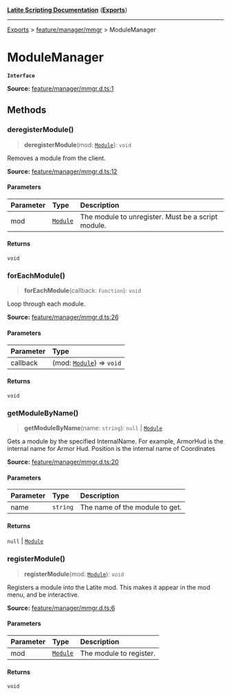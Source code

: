 [**Latite Scripting Documentation**](../../README.md) ([**Exports**](../../exports.md))

---

[Exports](../../exports.md) > [feature/manager/mmgr](../index.md) > ModuleManager

# ModuleManager

**`Interface`**

**Source:** [feature/manager/mmgr.d.ts:1](https://github.com/LatiteScripting/latitescripting.github.io/blob/1a915c6/definitions/feature/manager/mmgr.d.ts#L1)

## Methods

### deregisterModule()

> **deregisterModule**(mod: [`Module`](../../module.feature_module/classes/class.Module.md)): `void`

Removes a module from the client.

**Source:** [feature/manager/mmgr.d.ts:12](https://github.com/LatiteScripting/latitescripting.github.io/blob/1a915c6/definitions/feature/manager/mmgr.d.ts#L12)

#### Parameters

| Parameter | Type                                                            | Description                                        |
| :-------- | :-------------------------------------------------------------- | :------------------------------------------------- |
| mod       | [`Module`](../../module.feature_module/classes/class.Module.md) | The module to unregister. Must be a script module. |

#### Returns

`void`

### forEachModule()

> **forEachModule**(callback: `Function`): `void`

Loop through each module.

**Source:** [feature/manager/mmgr.d.ts:26](https://github.com/LatiteScripting/latitescripting.github.io/blob/1a915c6/definitions/feature/manager/mmgr.d.ts#L26)

#### Parameters

| Parameter | Type                                                                             |
| :-------- | :------------------------------------------------------------------------------- |
| callback  | (mod: [`Module`](../../module.feature_module/classes/class.Module.md)) => `void` |

#### Returns

`void`

### getModuleByName()

> **getModuleByName**(name: `string`): `null` \| [`Module`](../../module.feature_module/classes/class.Module.md)

Gets a module by the specified InternalName.
For example, ArmorHud is the internal name for Armor Hud.
Position is the internal name of Coordinates

**Source:** [feature/manager/mmgr.d.ts:20](https://github.com/LatiteScripting/latitescripting.github.io/blob/1a915c6/definitions/feature/manager/mmgr.d.ts#L20)

#### Parameters

| Parameter | Type     | Description                    |
| :-------- | :------- | :----------------------------- |
| name      | `string` | The name of the module to get. |

#### Returns

`null` \| [`Module`](../../module.feature_module/classes/class.Module.md)

### registerModule()

> **registerModule**(mod: [`Module`](../../module.feature_module/classes/class.Module.md)): `void`

Registers a module into the Latite mod. This makes it appear in the mod menu, and be interactive.

**Source:** [feature/manager/mmgr.d.ts:6](https://github.com/LatiteScripting/latitescripting.github.io/blob/1a915c6/definitions/feature/manager/mmgr.d.ts#L6)

#### Parameters

| Parameter | Type                                                            | Description             |
| :-------- | :-------------------------------------------------------------- | :---------------------- |
| mod       | [`Module`](../../module.feature_module/classes/class.Module.md) | The module to register. |

#### Returns

`void`
